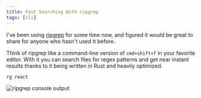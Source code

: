 ```yaml
---
title: Fast Searching With ripgrep
tags: [cli]
---
```


I've been using [ripgrep](https://github.com/BurntSushi/ripgrep) for some
time now, and figured it would be great to share for anyone who hasn't used
it before.

Think of ripgrep like a command-line version of `cmd+shift+f` in your
favorite editor. With it you can search files for regex patterns and get
near instant results thanks to it being written in Rust and heavily
optimized.

```bash
rg react
```

![ripgrep console output](https://cdn.mskelton.dev/bytes/20231022093839.png)
